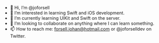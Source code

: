 - 👋 Hi, I’m @joforsell
- 👀 I’m interested in learning Swift and iOS development.
- 🌱 I’m currently learning UIKit and Swift on the server.
- 💞️ I’m looking to collaborate on anything where I can learn something.
- 📫 How to reach me: forsell.johan@hotmail.com or @joforselldev on Twitter.
